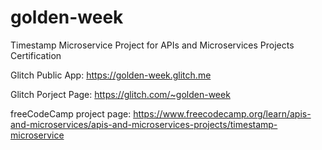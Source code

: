 # golden-week
Timestamp Microservice Project for APIs and Microservices Projects Certification

Glitch Public App:
https://golden-week.glitch.me

Glitch Porject Page:
https://glitch.com/~golden-week

freeCodeCamp project page:
https://www.freecodecamp.org/learn/apis-and-microservices/apis-and-microservices-projects/timestamp-microservice
